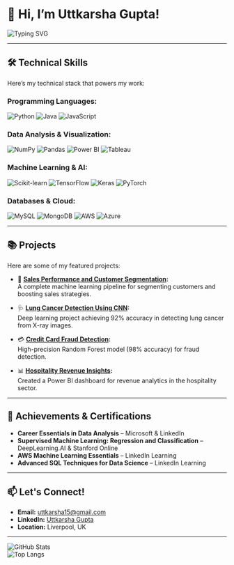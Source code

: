 # 👋 Hi, I’m Uttkarsha Gupta!  

![Typing SVG](https://readme-typing-svg.herokuapp.com?color=%2336BCF7&lines=Data+Scientist+%7C+AI+Enthusiast;End-to-End+Project+Developer;Machine+Learning+Practitioner;Open+to+Collaborations!)

---

## 🛠️ Technical Skills
Here’s my technical stack that powers my work:

### Programming Languages:
![Python](https://img.shields.io/badge/-Python-3776AB?logo=python&logoColor=white&style=for-the-badge)
![Java](https://img.shields.io/badge/-Java-007396?logo=java&logoColor=white&style=for-the-badge)
![JavaScript](https://img.shields.io/badge/-JavaScript-F7DF1E?logo=javascript&logoColor=black&style=for-the-badge)

### Data Analysis & Visualization:
![NumPy](https://img.shields.io/badge/-NumPy-013243?logo=numpy&logoColor=white&style=for-the-badge)
![Pandas](https://img.shields.io/badge/-Pandas-150458?logo=pandas&logoColor=white&style=for-the-badge)
![Power BI](https://img.shields.io/badge/-Power%20BI-F2C811?logo=powerbi&logoColor=black&style=for-the-badge)
![Tableau](https://img.shields.io/badge/-Tableau-E97627?logo=tableau&logoColor=white&style=for-the-badge)

### Machine Learning & AI:
![Scikit-learn](https://img.shields.io/badge/-Scikit%20Learn-F7931E?logo=scikit-learn&logoColor=white&style=for-the-badge)
![TensorFlow](https://img.shields.io/badge/-TensorFlow-FF6F00?logo=tensorflow&logoColor=white&style=for-the-badge)
![Keras](https://img.shields.io/badge/-Keras-D00000?logo=keras&logoColor=white&style=for-the-badge)
![PyTorch](https://img.shields.io/badge/-PyTorch-EE4C2C?logo=pytorch&logoColor=white&style=for-the-badge)

### Databases & Cloud:
![MySQL](https://img.shields.io/badge/-MySQL-4479A1?logo=mysql&logoColor=white&style=for-the-badge)
![MongoDB](https://img.shields.io/badge/-MongoDB-47A248?logo=mongodb&logoColor=white&style=for-the-badge)
![AWS](https://img.shields.io/badge/-AWS-232F3E?logo=amazon-aws&logoColor=white&style=for-the-badge)
![Azure](https://img.shields.io/badge/-Azure-0078D4?logo=microsoft-azure&logoColor=white&style=for-the-badge)

---

## 📚 Projects
Here are some of my featured projects:

- 🛒 **[Sales Performance and Customer Segmentation](https://github.com/uttkarshagupta/Sales-Performance-Customer-Segmentation-using-End-to-End-Data-Analysis-and-machine-learning-project):**  
   A complete machine learning pipeline for segmenting customers and boosting sales strategies.

- 🩺 **[Lung Cancer Detection Using CNN](https://github.com/uttkarshagupta/Lung-Cancer-Detection-using-Convolutional-Neural-Network-CNN):**  
   Deep learning project achieving 92% accuracy in detecting lung cancer from X-ray images.

- 💳 **[Credit Card Fraud Detection](https://github.com/uttkarshagupta/Credit_card_Fraud_Detection):**  
   High-precision Random Forest model (98% accuracy) for fraud detection.

- 📊 **[Hospitality Revenue Insights](https://github.com/uttkarshagupta/Hospitality_domain_Revenue_Insights_Powerbi_Dashboard):**  
   Created a Power BI dashboard for revenue analytics in the hospitality sector.

---

## 🌟 Achievements & Certifications
- **Career Essentials in Data Analysis** – Microsoft & LinkedIn  
- **Supervised Machine Learning: Regression and Classification** – DeepLearning.AI & Stanford Online  
- **AWS Machine Learning Essentials** – LinkedIn Learning  
- **Advanced SQL Techniques for Data Science** – LinkedIn Learning  

---

## 📫 Let's Connect!
- **Email:** [uttkarsha15@gmail.com](mailto:uttkarsha15@gmail.com)  
- **LinkedIn:** [Uttkarsha Gupta](https://www.linkedin.com/in/uttkarsha-gupta/)  
- **Location:** Liverpool, UK  

---

![GitHub Stats](https://github-readme-stats.vercel.app/api?username=uttkarshagupta&show_icons=true&theme=radical)  
![Top Langs](https://github-readme-stats.vercel.app/api/top-langs/?username=uttkarshagupta&layout=compact&theme=radical)

